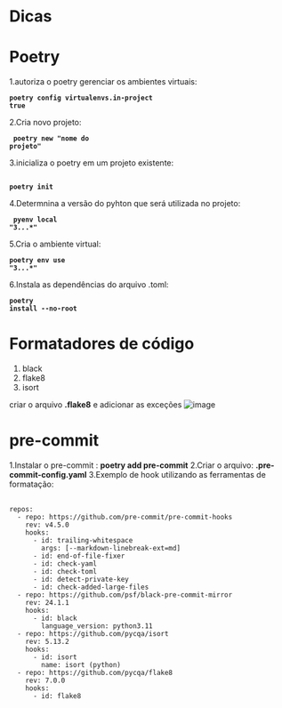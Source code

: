 # Dicas

# Poetry 

1.autoriza o poetry gerenciar os ambientes virtuais: <pre><code>**poetry config virtualenvs.in-project true**</code></pre>

2.Cria novo projeto: <pre><code> **poetry new "nome do projeto"**</code></pre>

3.inicializa o poetry em um projeto existente: <pre><code> **poetry init**</code></pre>

4.Determnina a versão do pyhton que será utilizada no projeto: <pre><code> **pyenv local "3.*.*.*"**</code></pre>

5.Cria o ambiente virtual: <pre><code>**poetry env use "3.*.*.*"**</code></pre>

6.Instala as dependências do arquivo .toml: <pre><code>**poetry install --no-root**</code></pre>

# Formatadores de código
1. black
2. flake8
3. isort

criar o arquivo **.flake8** e adicionar as exceções 
  ![image](https://github.com/user-attachments/assets/bb2e8388-4f70-4445-905d-3352aca9665d)



# pre-commit

1.Instalar o pre-commit : **poetry add pre-commit**
2.Criar o arquivo: **.pre-commit-config.yaml**
3.Exemplo de hook utilizando as ferramentas de formatação:
<pre>
  <code>
repos:
  - repo: https://github.com/pre-commit/pre-commit-hooks
    rev: v4.5.0
    hooks:
      - id: trailing-whitespace
        args: [--markdown-linebreak-ext=md]
      - id: end-of-file-fixer
      - id: check-yaml
      - id: check-toml
      - id: detect-private-key
      - id: check-added-large-files
  - repo: https://github.com/psf/black-pre-commit-mirror
    rev: 24.1.1
    hooks:
      - id: black
        language_version: python3.11
  - repo: https://github.com/pycqa/isort
    rev: 5.13.2
    hooks:
      - id: isort
        name: isort (python)
  - repo: https://github.com/pycqa/flake8
    rev: 7.0.0
    hooks:
      - id: flake8
  </code>
</pre>

